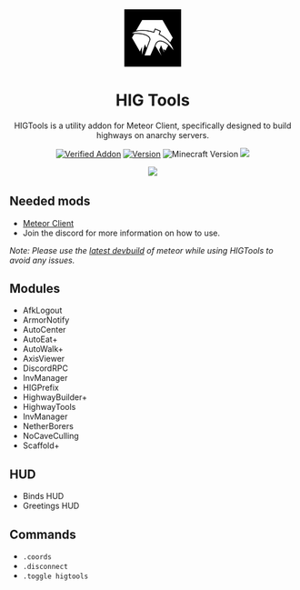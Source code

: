 <div align="center">
  <!-- Logo and Title -->
  <img src="/src/main/resources/assets/higtools/icon.png" alt="logo" width="20%"/>
  <h1>HIG Tools</h1>
  <p>HIGTools is a utility addon for Meteor Client, specifically designed to build highways on anarchy servers.</p>
  
  <!-- Fancy badges -->
  <a href="https://anticope.ml/pages/MeteorAddons.html"><img src="https://img.shields.io/badge/Verified%20Addon-Yes-blueviolet" alt="Verified Addon"></a>
  <a href="https://github.com/RedCarlos26/higtools/releases"><img src="https://img.shields.io/badge/Version-v2.3-blueviolet" alt="Version"></a>
  <img src="https://img.shields.io/badge/Minecraft%20Version-1.19.4-blueviolet" alt="Minecraft Version">
  <img src="https://img.shields.io/github/downloads/RedCarlos26/higtools/total?color=blueviolet&label=Downloads">
</div>

<div align="center">
  <a href="https://discord.gg/a4jkKGJNdJ"><img src="https://invidget.switchblade.xyz/a4jkKGJNdJ"></a>
</div>

## Needed mods
- [Meteor Client](https://meteorclient.com/)
- Join the discord for more information on how to use.

*Note: Please use the [latest devbuild](https://meteorclient.com/download?devBuild=latest) of meteor while using HIGTools to avoid any issues.*

## Modules
- AfkLogout
- ArmorNotify
- AutoCenter
- AutoEat+
- AutoWalk+
- AxisViewer
- DiscordRPC
- InvManager
- HIGPrefix
- HighwayBuilder+
- HighwayTools
- InvManager
- NetherBorers
- NoCaveCulling
- Scaffold+

## HUD
- Binds HUD
- Greetings HUD

## Commands
- `.coords`
- `.disconnect`
- `.toggle higtools`
